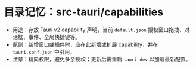 # 目录记忆：src-tauri/capabilities

- 用途：存放 Tauri v2 capability 声明，当前 `default.json` 授权窗口拖拽、对话框、事件、全局快捷键等。
- 原则：新增窗口或插件时，应在此新增或扩展 capability，并在 `tauri.conf.json` 中引用。
- 注意：精简权限，避免多余授权；更新后需重启 `tauri dev` 以加载最新配置。
